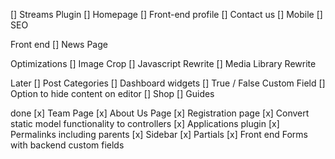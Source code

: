 [] Streams Plugin
[] Homepage
[] Front-end profile
[] Contact us
[] Mobile
[] SEO

Front end
[] News Page

Optimizations
[] Image Crop
[] Javascript Rewrite
[] Media Library Rewrite

Later
[] Post Categories
[] Dashboard widgets
[] True / False Custom Field
[] Option to hide content on editor
[] Shop
[] Guides

done
[x] Team Page
[x] About Us Page
[x] Registration page
[x] Convert static model functionality to controllers
[x] Applications plugin
[x] Permalinks including parents
[x] Sidebar
[x] Partials
[x] Front end Forms with backend custom fields